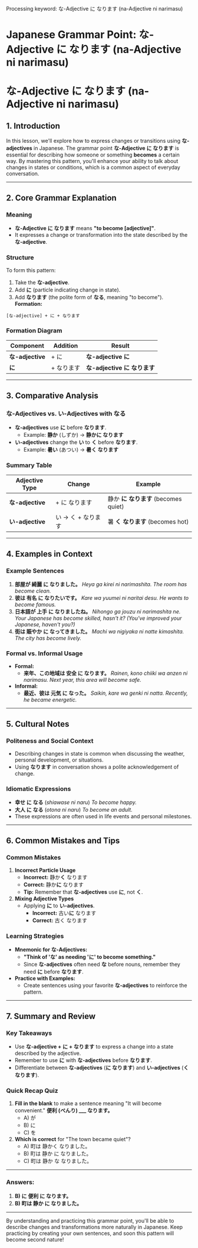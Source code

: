Processing keyword: な-Adjective に なります (na-Adjective ni narimasu)
# Japanese Grammar Point: な-Adjective に なります (na-Adjective ni narimasu)
# な-Adjective に なります (na-Adjective ni narimasu)
## 1. Introduction
In this lesson, we'll explore how to express changes or transitions using **な-adjectives** in Japanese. The grammar point **な-Adjective に なります** is essential for describing how someone or something **becomes** a certain way. By mastering this pattern, you'll enhance your ability to talk about changes in states or conditions, which is a common aspect of everyday conversation.

---
## 2. Core Grammar Explanation
### Meaning
- **な-Adjective に なります** means **"to become [adjective]"**.
- It expresses a change or transformation into the state described by the **な-adjective**.
### Structure
To form this pattern:
1. Take the **な-adjective**.
2. Add **に** (particle indicating change in state).
3. Add **なります** (the polite form of **なる**, meaning "to become").
**Formation:**
```
[な-adjective] + に + なります
```
### Formation Diagram
| Component       | Addition | Result               |
|-----------------|----------|----------------------|
| **な-adjective** | + に     | **な-adjective に**   |
| **に**          | + なります | **な-adjective に なります** |
---
## 3. Comparative Analysis
### な-Adjectives vs. い-Adjectives with なる
- **な-adjectives** use **に** before **なります**.
  - Example: **静か** (しずか) → **静かに なります**
- **い-adjectives** change the **い** to **く** before **なります**.
  - Example: **暑い** (あつい) → **暑く なります**
### Summary Table
| Adjective Type | Change           | Example                      |
|----------------|------------------|------------------------------|
| **な-adjective** | + に なります     | 静か **に なります** (becomes quiet) |
| **い-adjective** | い → く + なります | 暑 **く なります** (becomes hot)     |
---
## 4. Examples in Context
### Example Sentences
1. **部屋が 綺麗 に なりました。**
   *Heya ga kirei ni narimashita.*
   _The room has become clean._
2. **彼は 有名 に なりたいです。**
   *Kare wa yuumei ni naritai desu.*
   _He wants to become famous._
3. **日本語が 上手 に なりましたね。**
   *Nihongo ga jouzu ni narimashita ne.*
   _Your Japanese has become skilled, hasn't it? (You've improved your Japanese, haven't you?)_
4. **街は 賑やか に なってきました。**
   *Machi wa nigiyaka ni natte kimashita.*
   _The city has become lively._
### Formal vs. Informal Usage
- **Formal:**
  - **来年、この地域は 安全 に なります。**
    *Rainen, kono chiiki wa anzen ni narimasu.*
    _Next year, this area will become safe._
- **Informal:**
  - **最近、彼は 元気 に なった。**
    *Saikin, kare wa genki ni natta.*
    _Recently, he became energetic._
---
## 5. Cultural Notes
### Politeness and Social Context
- Describing changes in state is common when discussing the weather, personal development, or situations.
- Using **なります** in conversation shows a polite acknowledgement of change.
### Idiomatic Expressions
- **幸せ に なる** (*shiawase ni naru*)
  _To become happy._
- **大人 に なる** (*otona ni naru*)
  _To become an adult._
- These expressions are often used in life events and personal milestones.
---
## 6. Common Mistakes and Tips
### Common Mistakes
1. **Incorrect Particle Usage**
   - **Incorrect:** 静か**く** なります
   - **Correct:** 静か**に** なります
   - **Tip:** Remember that **な-adjectives** use **に**, not **く**.
2. **Mixing Adjective Types**
   - Applying **に** to **い-adjectives**.
     - **Incorrect:** 古い**に** なります
     - **Correct:** 古く なります
### Learning Strategies
- **Mnemonic for な-Adjectives:**
  - **"Think of 'な' as needing 'に' to become something."**
  - Since **な-adjectives** often need **な** before nouns, remember they need **に** before **なります**.
- **Practice with Examples:**
  - Create sentences using your favorite **な-adjectives** to reinforce the pattern.
---
## 7. Summary and Review
### Key Takeaways
- Use **な-adjective + に + なります** to express a change into a state described by the adjective.
- Remember to use **に** with **な-adjectives** before **なります**.
- Differentiate between **な-adjectives** (**に なります**) and **い-adjectives** (**く なります**).
### Quick Recap Quiz
1. **Fill in the blank** to make a sentence meaning "It will become convenient."
   **便利 (べんり) ___ なります。**
   - A) が
   - B) に
   - C) を
2. **Which is correct** for "The town became quiet"?
   - A) 町は 静かく なりました。
   - B) 町は 静か に なりました。
   - C) 町は 静か な なりました。
---
### Answers:
1. **B) に**
   **便利 に なります。**
2. **B) 町は 静か に なりました。**
---
By understanding and practicing this grammar point, you'll be able to describe changes and transformations more naturally in Japanese. Keep practicing by creating your own sentences, and soon this pattern will become second nature!
